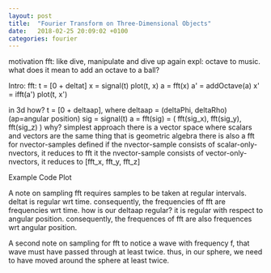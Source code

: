 ```yaml
---
layout: post
title:  "Fourier Transform on Three-Dimensional Objects"
date:   2018-02-25 20:09:02 +0100
categories: fourier
---
```


motivation
	fft: like dive, manipulate and dive up again
	expl: octave to music. what does it mean to add an octave to a ball?

Intro:
	fft: 
		t = [0 + deltat]
		x = signal(t)
		plot(t, x)
		a = fft(x)
		a' = addOctave(a)
		x' = ifft(a')
		plot(t, x')

in 3d
	how?
		t = [0 + deltaap], where deltaap = (deltaPhi, deltaRho)  (ap=angular position)
		sig = signal(t)
		a = fft(sig) = ( fft(sig_x), fft(sig_y), fft(sig_z) )
	why?
		simplest approach
		there is a vector space where scalars and vectors are the same thing
		that is geometric algebra
		there is also a fft for nvector-samples defined
		if the nvector-sample consists of scalar-only-nvectors, it reduces to fft
		it the nvector-sample consists of vector-only-nvectors, it reduces to [fft_x, fft_y, fft_z]

Example
	Code
	Plot

A note on sampling
	fft requires samples to be taken at regular intervals. 
	deltat is regular wrt time. consequently, the frequencies of fft are frequencies wrt time. 
	how is our deltaap regular? 
		it is regular with respect to angular position. consequently, the frequences of fft are also frequences wrt angular position. 

A second note on sampling
	for fft to notice a wave with frequency f, that wave must have passed through at least twice. 
	thus, in our sphere, we need to have moved around the sphere at least twice. 


